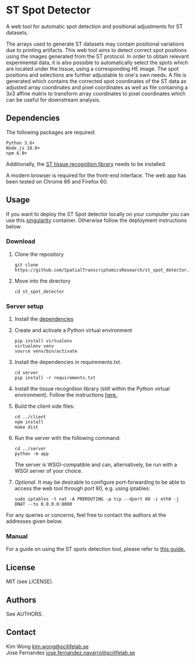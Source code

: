 # ST Spot Detector
A web tool for automatic spot detection and positional adjustments for ST datasets.

The arrays used to generate ST datasets may contain positional variations due to printing artifacts. This web tool aims to detect correct spot positions using the images generated from the ST protocol.
In order to obtain relevant experimental data, it is also possible to automatically select the spots which are located under the tissue, using a corresponding HE image.
The spot positions and selections are further adjustable to one's own needs.
A file is generated which contains the corrected spot coordinates of the ST data as adjusted array coordinates and pixel coordinates as well as file containing a 3x3 affine matrix to transform array coordinates to pixel coordinates which can be useful for downstream analysis.

## <a name="dependencies"></a>Dependencies
The following packages are required:
```
Python 3.6+
Node.js 10.0+
npm 6.0+
```
Additionally, the [ST tissue recognition library](https://github.com/SpatialTranscriptomicsResearch/st_tissue_recognition) needs to be installed.

A modern browser is required for the front-end interface.
The web app has been tested on Chrome 66 and Firefox 60.

## Usage
If you want to deploy the ST Spot detector locally on your computer
you can use this [singularity](https://github.com/SpatialTranscriptomicsResearch/st_spot_detector_singularity)
container. Otherwise follow the deployment instructions below.

### Download
1. Clone the repository

    ```
    git clone https://github.com/SpatialTranscriptomicsResearch/st_spot_detector.git
    ```
2. Move into the directory
    ```
    cd st_spot_detector
    ```

### Server setup
1. Install the [dependencies](#dependencies)

2. Create and activate a Python virtual environment

    ```
    pip install virtualenv
    virtualenv venv
    source venv/bin/activate
    ```

3. Install the dependencies in requirements.txt.

    ```
    cd server
    pip install -r requirements.txt
    ```

4. Install the tissue recognition library (still within the Python virtual environment). Follow the instructions [here.](https://github.com/SpatialTranscriptomicsResearch/st_tissue_recognition)

5. Build the client side files:

    ```
    cd ../client
    npm install
    make dist
    ```

6. Run the server with the following command:
    ```
    cd ../server
    python -m app
    ```
    The server is WSGI-compatible and can, alternatively, be run with a WSGI
    server of your choice.

7. *Optional*.
    It may be desirable to configure port-forwarding to be able to access the web tool through port 80, e.g. using iptables:
    ```
    sudo iptables -t nat -A PREROUTING -p tcp --dport 80 -i eth0 -j DNAT --to 0.0.0.0:8080

    ```

For any queries or concerns, feel free to contact the authors at the addresses given below.

### Manual
For a guide on using the ST spots detection tool, please refer to [this guide.](https://github.com/SpatialTranscriptomicsResearch/st_spot_detector/wiki/ST-Spot-Detector-Usage-Guide)

## License
MIT (see LICENSE).

## Authors
See AUTHORS.

## Contact
Kim Wong <kim.wong@scilifelab.se><br />
Jose Fernandez <jose.fernandez.navarro@scilifelab.se>

